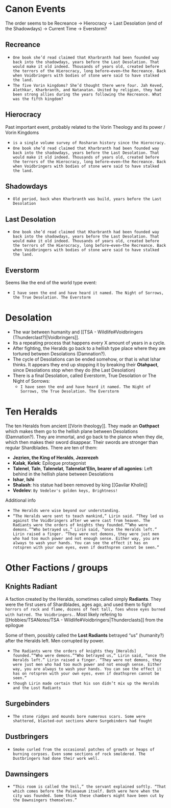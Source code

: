 # Canon Events
The order seems to be Recreance → Hierocracy → Last Desolation (end of the Shadowdays) → Current Time → Everstorm?

## Recreance
- `One book she’d read claimed that Kharbranth had been founded way back into the shadowdays, years before the Last Desolation. That would make it old indeed. Thousands of years old, created before the terrors of the Hierocracy, long before—even—the Recreance. Back when Voidbringers with bodies of stone were said to have stalked the land.`
- `The five Vorin kingdoms? She’d thought there were four. Jah Keved, Alethkar, Kharbranth, and Natanatan. United by religion, they had been strong allies during the years following the Recreance. What was the fifth kingdom?`

## Hierocracy
Past important event, probably related to the Vorin Theology and its power / Vorin Kingdoms
- `is a single volume survey of Rosharan history since the Hierocracy.`
- `One book she’d read claimed that Kharbranth had been founded way back into the shadowdays, years before the Last Desolation. That would make it old indeed. Thousands of years old, created before the terrors of the Hierocracy, long before—even—the Recreance. Back when Voidbringers with bodies of stone were said to have stalked the land.`

## Shadowdays
- `Old period, back when Kharbranth was build, years before the Last Desolation`

## Last Desolation
- `One book she’d read claimed that Kharbranth had been founded way back into the shadowdays, years before the Last Desolation. That would make it old indeed. Thousands of years old, created before the terrors of the Hierocracy, long before—even—the Recreance. Back when Voidbringers with bodies of stone were said to have stalked the land.`

## Everstorm
Seems like the end of the world type event:
- `I have seen the end and have heard it named. The Night of Sorrows, the True Desolation. The Everstorm`

# Desolation
- The war between humanity and [[TSA - Wildlife#Voidbringers (Thunderclast?)|Voidbringers]]. 
- Its a repeating process that happens every X amount of years in a cycle. 
- After fighting, the Heralds go back to a hellish type place where they are tortured between Desolations (Damnation?). 
- The cycle of Desolations can be ended somehow, or that is what Ishar thinks. It appears they end up stopping it by breaking their **Otahpact**, since Desolations stop when they do (the Last Desolation)
- There is a final Desolation, called Everstorm, True Desolation or The Night of Sorrows:
	- `I have seen the end and have heard it named. The Night of Sorrows, the True Desolation. The Everstorm`

# Ten Heralds
The ten Heralds from ancient [[Vorin theology]]. They made an **Oathpact** which makes them go to the hellish plane between Desolations (Damnation?). They are immortal, and go back to the plance when they die, which then makes their sword disappear. Their swords are stronger than regular Shardblades. There are ten of them:
- **Jezrien, the King of Heralds**, **Jezerezeh**
- **Kalak**, **Kelek**: Epilogue protagonist
- **Talenel**, **Taln**, **Talenelat**, **Talenelat’Elin, bearer of all agonies**: Left behind in the hellish plane between Desolations
- **Ishar**, **Ishi**
- **Shalash**: his statue had been removed by king [[Gavilar Kholin]]
- **Vedelev**: `By Vedelev's golden keys, Brightness!`

Additional info
- `The Heralds were wise beyond our understanding.`
- `“The Heralds were sent to teach mankind,” Lirin said. “They led us against the Voidbringers after we were cast from heaven. The Radiants were the orders of knights they founded.”“Who were demons.”“Who betrayed us,” Lirin said, “once the Heralds left.” Lirin raised a finger. “They were not demons, they were just men who had too much power and not enough sense. Either way, you are always to wash your hands. You can see the effect it has on rotspren with your own eyes, even if deathspren cannot be seen.”`

# Other Factions / groups

## Knights Radiant
A faction created by the Heralds, sometimes called simply **Radiants**. They were the first users of Shardblades, ages ago, and used them to fight `horrors of rock and flame, dozens of feet tall, foes whose eyes burned with hatred. The Voidbringers.`. Most likely refering to [[Hobbies/TSANotes/TSA - Wildlife#Voidbringers|Thunderclasts]] from the epilogue

Some of them, possibly called the **Lost Radiants** betrayed “us” (humanity?) after the Heralds left. Men corrupted by power.
- `The Radiants were the orders of knights they [Heralds] founded.”“Who were demons.”“Who betrayed us,” Lirin said, “once the Heralds left.” Lirin raised a finger. “They were not demons, they were just men who had too much power and not enough sense. Either way, you are always to wash your hands. You can see the effect it has on rotspren with your own eyes, even if deathspren cannot be seen.”`
- `though Lirin made certain that his son didn’t mix up the Heralds and the Lost Radiants`

## Surgebinders
- `The stone ridges and mounds bore numerous scars. Some were shattered, blasted-out sections where Surgebinders had fought`

## Dustbringers
- `Smoke curled from the occasional patches of growth or heaps of burning corpses. Even some sections of rock smoldered. The Dustbringers had done their work well.`

## Dawnsingers
- `“This room is called the Veil,” the servant explained softly. “That which comes before the Palanaeum itself. Both were here when the city was founded. Some think these chambers might have been cut by the Dawnsingers themselves.”`